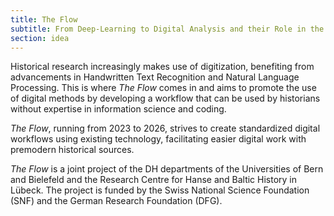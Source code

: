```yaml
---
title: The Flow
subtitle: From Deep-Learning to Digital Analysis and their Role in the Humanities Creating, Evaluating, and Critiquing Workflows for Historical Corpora
section: idea
---
```

Historical research increasingly makes use of digitization, benefiting from advancements in Handwritten Text Recognition and Natural Language Processing. This is where *The Flow* comes in and aims to promote the use of digital methods by developing a workflow that can be used by historians without expertise in information science and coding.


*The Flow*, running from 2023 to 2026, strives to create standardized digital workflows using existing  technology, facilitating easier digital work with premodern historical sources.


*The Flow* is a joint project of the DH departments of the Universities of Bern and Bielefeld and the Research Centre for Hanse and Baltic History in Lübeck. The project is funded by the Swiss National Science Foundation (SNF) and the German Research Foundation (DFG).